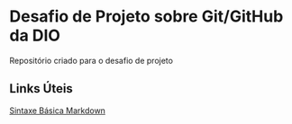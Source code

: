 # Desafio de Projeto sobre Git/GitHub da DIO
Repositório criado para o desafio de projeto

## Links Úteis
[Sintaxe Básica Markdown](https://www.markdownguide.org/)
